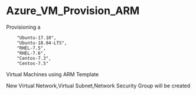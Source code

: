 # Azure_VM_Provision_ARM
Provisioning a  
       
        "Ubuntu-17.10",
        "Ubuntu-18.04-LTS",
        "RHEL-7.5",
        "RHEL-7.6",
        "Centos-7.3",  
        "Centos-7.5" 

Virtual Machines using ARM Template

New Virtual Network,Virtual Subnet,Network Security Group will be created
